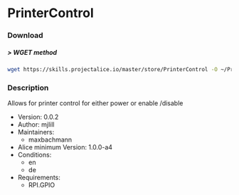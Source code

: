 #  PrinterControl

### Download

##### > WGET method
```bash
wget https://skills.projectalice.io/master/store/PrinterControl -O ~/ProjectAlice/system/skillInstallTickets/PrinterControl.install
```

### Description
Allows for printer control for either power or enable /disable

- Version: 0.0.2
- Author: mjlill
- Maintainers:
  - maxbachmann
- Alice minimum Version: 1.0.0-a4
- Conditions:
  - en
  - de
- Requirements:
  - RPI.GPIO
